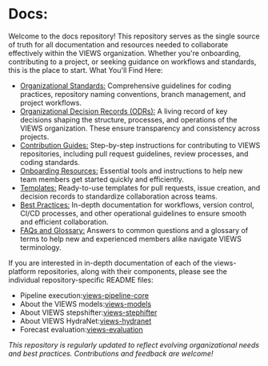 # Docs:

Welcome to the docs repository! This repository serves as the single source of truth for all documentation and resources needed to collaborate effectively within the VIEWS organization. Whether you're onboarding, contributing to a project, or seeking guidance on workflows and standards, this is the place to start.
What You'll Find Here:

- [Organizational Standards:](./Organizational%20Guides/) Comprehensive guidelines for coding practices, repository naming conventions, branch management, and project workflows.
- [Organizational Decision Records (ODRs):](./ODRs/) A living record of key decisions shaping the structure, processes, and operations of the VIEWS organization. These ensure transparency and consistency across projects.
- [Contribution Guides:](./Contribution%20Guides/) Step-by-step instructions for contributing to VIEWS repositories, including pull request guidelines, review processes, and coding standards.
- [Onboarding Resources:](./Onboarding%20Resources/) Essential tools and instructions to help new team members get started quickly and efficiently.
- [Templates:](./Templates/) Ready-to-use templates for pull requests, issue creation, and decision records to standardize collaboration across teams.
- [Best Practices:](./Best%20Practices/) In-depth documentation for workflows, version control, CI/CD processes, and other operational guidelines to ensure smooth and efficient collaboration.
- [FAQs and Glossary:](./FAQ%20&%20Glossary/) Answers to common questions and a glossary of terms to help new and experienced members alike navigate VIEWS terminology.

If you are interested in in-depth documentation of each of the views-platform repositories, along with their components, please see the individual repository-specific README files:
- Pipeline execution:[views-pipeline-core](https://github.com/views-platform/views-pipeline-core/blob/main/README.md)
- About the VIEWS models:[views-models](https://github.com/views-platform/views-models/blob/main/README.md)
- About VIEWS stepshifter:[views-stephifter](https://github.com/views-platform/views-stepshifter/blob/main/README.md)
- About VIEWS HydraNet:[views-hydranet](https://github.com/views-platform/views-hydranet/blob/main/README.md)
- Forecast evaluation:[views-evaluation](https://github.com/views-platform/views-evaluation/blob/main/README.md)


*This repository is regularly updated to reflect evolving organizational needs and best practices. Contributions and feedback are welcome!*

